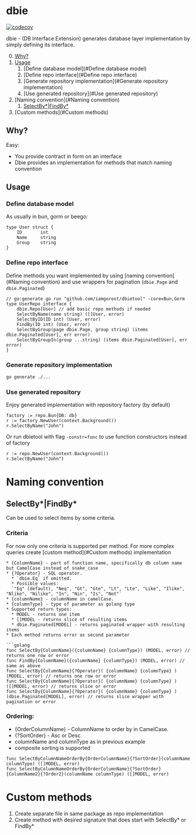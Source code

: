 # dbie

[![codecov](https://codecov.io/gh/iamgoroot/dbie/branch/main/graph/badge.svg?token=HDGXEOT8BA)](https://codecov.io/gh/iamgoroot/dbie)

dbie - (DB Interface Extension) generates database layer implementation by simply defining its interface.

0. [Why?](#Why?)
1. [Usage](#Usage)
   1. [Define database model](#Define database model)
   2. [Define repo interface](#Define repo interface)
   3. [Generate repository implementation](#Generate repository implementation)
   4. [Use generated repository](#Use generated repository)
2. [Naming convention](#Naming convention)
   1. [SelectBy*|FindBy*](#SelectBy*|FindBy*)
3. [Custom methods](#Custom methods)

## Why?
Easy:
   * You provide contract in form on an interface 
   * Dbie provides an implementation for methods that match naming convention

## Usage

 ### Define database model
As usually in bun, gorm or beego:
```golang
type User struct {
	ID       int
	Name     string
	Group    string
}
```
 ### Define repo interface
Define methods you want implemented by using [naming convention](#Naming convention) and use
wrappers for pagination (`dbie.Page` and `dbie.Paginated`)

```golang 
// go:generate go run "github.com/iamgoroot/dbietool" -core=Bun,Gorm
type UserRepo interface {
	dbie.Repo[User] // add basic repo methods if needed
	SelectByName(name string) ([]User, error)
	SelectByID(ID int) (User, error)
	FindBy(ID int) (User, error)
	SelectByGroup(page dbie.Page, group string) (items dbie.Paginated[User], err error)
	SelectByGroupIn(group ...string) (items dbie.Paginated[User], err error)
}

```

 ### Generate repository implementation

```sh
go generate ./...
```

 ### Use generated repository
Enjoy generated implementation with repository factory (by default)
```golang
factory := repo.Bun{DB: db}
r := factory.NewUser(context.Background())
r.SelectByName("John")
```
Or run dbietool with flag `-constr=func` to use function constructors instead of factory

```golang
r := repo.NewUser(context.Background())
r.SelectByName("John")
```


# Naming convention

## SelectBy*|FindBy*

Can be used to select items by some criteria.

### Criteria
For now only one criteria is supported per method. 
For more complex queries create [custom method](#Custom methods) implementation

```golang
* {ColumnName} - part of function name, specifically db column name but CamelCase instead of snake_case
* {?Operator} - SQL operator. 
  * `dbie.Eq` if omitted. 
  * Possible values:
  `"Eq" (default), "Neq", "Gt", "Gte", "Lt", "Lte", "Like", "Ilike", "Nlike", "Nilike", "In", "Nin", "Is", "Not"`
* {columnName} - columnName in camelCase.
* {columnType} - type of parameter as golang type
* Supported return types:
  * MODEL - returns one item 
  * []MODEL - returns slice of resulting items
  * dbie.Paginated[MODEL] - returns paginated wrapper with resulting items
* Each method returns error as second parameter

```golang
func SelectBy{ColumnName}({columnName} {columnType}) (MODEL, error) // returns one row or error 
func FindBy{ColumnName}({columnName} {columnType}) (MODEL, error) // same as above
func SelectBy{ColumnName}{?Operator}( {columnName} {columnType} ) (MODEL, error) // returns one row or error 
func SelectBy{ColumnName}{?Operator}( {columnName} {columnType} ) ([]MODEL, error) // returns slice or error
func SelectBy{ColumnName}{?Operator}( {columnName} {columnType} ) (dbie.Paginated[MODEL], error) // returns slice wrapper with pagination or error
```




### Ordering:

* {OrderColumnName} - ColumnName to order by in CamelCase.
* {?SortOrder} - Asc or Desc
* columnName and columnType as in previous example
* composite sorting is supported
```golang
func SelectByColumnNameOrderBy{OrderColumnName}{?SortOrder}(columnName columnType) ([]MODEL, error)
func SelectByColumnNameOrderBy{OrderColumnName}{?SortOrder}{ColumnName2}{?Order2}(columnName columnType) ([]MODEL, error)

```


# Custom methods

1. Create separate file in same package as repo implementation
2. Create method with desired signature that does start with SelectBy* or FindBy*
